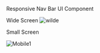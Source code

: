 Responsive Nav Bar UI Component



Wide Screen
![wilde](https://user-images.githubusercontent.com/78125363/205251272-ee3e1ade-ae73-42e9-83c9-c15954bd74fa.png)

Small Screen

![Mobile1](https://user-images.githubusercontent.com/78125363/205251314-16596658-da8d-41d6-9813-d053b41ed9c8.png)
